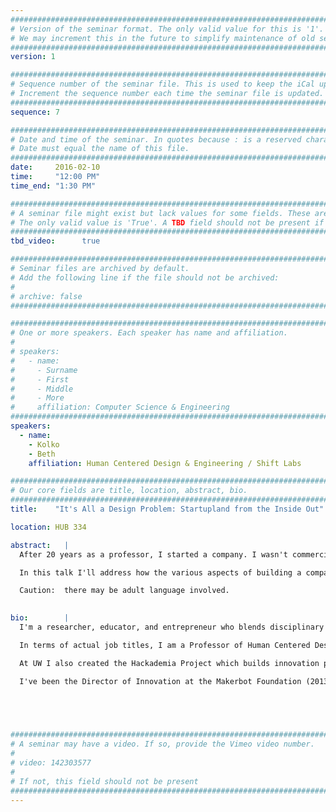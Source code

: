 ```yaml
---
################################################################################
# Version of the seminar format. The only valid value for this is '1'. 
# We may increment this in the future to simplify maintenance of old seminars.
################################################################################
version: 1

################################################################################
# Sequence number of the seminar file. This is used to keep the iCal up to date.
# Increment the sequence number each time the seminar file is updated.
################################################################################
sequence: 7

################################################################################
# Date and time of the seminar. In quotes because : is a reserved character.
# Date must equal the name of this file.
################################################################################
date:     2016-02-10
time:     "12:00 PM"
time_end: "1:30 PM"

################################################################################
# A seminar file might exist but lack values for some fields. These are 'TBD'. 
# The only valid value is 'True'. A TBD field should not be present if 'False'.
################################################################################
tbd_video:      true

################################################################################
# Seminar files are archived by default.
# Add the following line if the file should not be archived:
#
# archive: false
################################################################################

################################################################################
# One or more speakers. Each speaker has name and affiliation.
#
# speakers:
#   - name: 
#     - Surname
#     - First
#     - Middle
#     - More
#     affiliation: Computer Science & Engineering 
################################################################################
speakers:
  - name: 
    - Kolko
    - Beth
    affiliation: Human Centered Design & Engineering / Shift Labs 

################################################################################
# Our core fields are title, location, abstract, bio.
################################################################################
title:    "It's All a Design Problem: Startupland from the Inside Out"

location: HUB 334

abstract:   |
  After 20 years as a professor, I started a company. I wasn't commercializing any IP from my academic work. I wanted to build a company that responded to a generalized problem that had been revealed through years of academic research. 

  In this talk I'll address how the various aspects of building a company are, in essence, design problems. Both obvious tasks like fundraising, ideation, prototyping, and user testing, as well as less obvious processes like manufacturing, marketing, sales, and hiring can all be approached as design problems at heart. There are lots of ways to build a company, and I'll share the experience of building with a design perspective at the center of decision-making.

  Caution:  there may be adult language involved.

  
bio:        |
  I'm a researcher, educator, and entrepreneur who blends disciplinary perspectives to identify hidden problems and craft innovative solutions. I began my career as a professor in the humanities, studying how diverse communities used a then text-based Internet to organize and enact change. After a decade of work on technology adoption, adaptation, and usage patterns in low resource communities around the world, I became a professor in engineering in order to collaborate on building better solutions to intransigent problems. My current work focuses on the potential of non-experts to create disruptive solutions, and I build programs that help people become functional engineers so they can solve problems in their communities.

  In terms of actual job titles, I am a Professor of Human Centered Design & Engineering at the University of Washington where I co-direct the Tactical and Tactile Technology Lab (formerly the Design for Digital Inclusion lab).I am also co-founder and CEO of Shift Labs, a company that builds simple medical devices that solve huge unmet problems at a price point global markets can afford. 

  At UW I also created the Hackademia Project which builds innovation potential among broad audiences by imparting functional engineering skills combined with design thinking. My technology development projects have included work on a low-cost ultrasound system for midwives in Uganda and a grassroots public transportation information system in Kyrgyzstan.

  I've been the Director of Innovation at the Makerbot Foundation (2013), a Fulbright professor at the University of World Economy and Diplomacy in Tashkent, Uzbekistan (2000), a Visiting Faculty Researcher at Microsoft Research (2007), and a Fellow (2007-2009) and Faculty Associate (2009-present) at the Berkman Center for Internet and Society at Harvard University. I've lectured around the world, and consulted for a variety of NGOs, including extensive fieldwork in Cambodia, India, Kyrgyzstan, Indonesia, and Kenya.




  
################################################################################
# A seminar may have a video. If so, provide the Vimeo video number.
#
# video: 142303577
#
# If not, this field should not be present 
################################################################################
---
```

